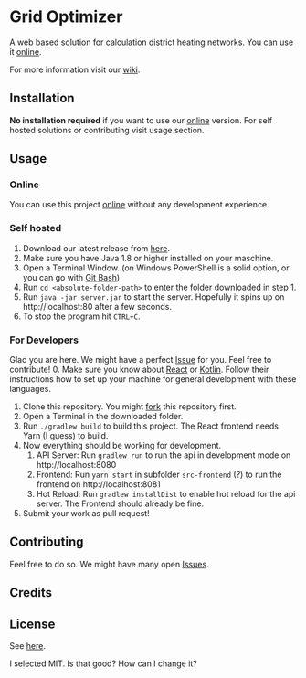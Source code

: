# Grid Optimizer
A web based solution for calculation district heating networks. You can use it [online](https://grid-optimizer.herokuapp.com/). 

For more information visit our [wiki](https://github.com/fhac-ewi/grid-optimizer/wiki).

## Installation
**No installation required** if you want to use our [online](https://grid-optimizer.herokuapp.com/) version. For self hosted solutions or contributing visit usage section.


## Usage
### Online
You can use this project [online](https://grid-optimizer.herokuapp.com/) without any development experience. 

### Self hosted
1. Download our latest release from [here](https://github.com/fhac-ewi/grid-optimizer/releases).
2. Make sure you have Java 1.8 or higher installed on your maschine.
3. Open a Terminal Window. (on Windows PowerShell is a solid option, or you can go with [Git Bash](https://git-scm.com/downloads))
4. Run `cd <absolute-folder-path>` to enter the folder downloaded in step 1.
5. Run `java -jar server.jar` to start the server. Hopefully it spins up on http://localhost:80 after a few seconds.
6. To stop the program hit `CTRL+C`.


### For Developers
Glad you are here. We might have a perfect [Issue](https://github.com/fhac-ewi/grid-optimizer/issues) for you. Feel free to contribute!
0. Make sure you know about [React](https://reactjs.org/) or [Kotlin](https://kotlinlang.org/). Follow their instructions how to set up your machine for general development with these languages. 
1. Clone this repository. You might [fork](https://docs.github.com/en/github/getting-started-with-github/fork-a-repo) this repository first. 
2. Open a Terminal in the downloaded folder.
3. Run `./gradlew build` to build this project. The React frontend needs Yarn (I guess) to build.
4. Now everything should be working for development. 
   1. API Server: Run `gradlew run` to run the api in development mode on http://localhost:8080
   2. Frontend: Run `yarn start` in subfolder `src-frontend` (?) to run the frontend on http://localhost:8081
   3. Hot Reload: Run `gradlew installDist` to enable hot reload for the api server. The Frontend should already be fine. 
5. Submit your work as pull request!

## Contributing
Feel free to do so. We might have many open [Issues](https://github.com/fhac-ewi/grid-optimizer/issues).

## Credits


## License
See [here](./LICENSE).

I selected MIT. Is that good? How can I change it? 
